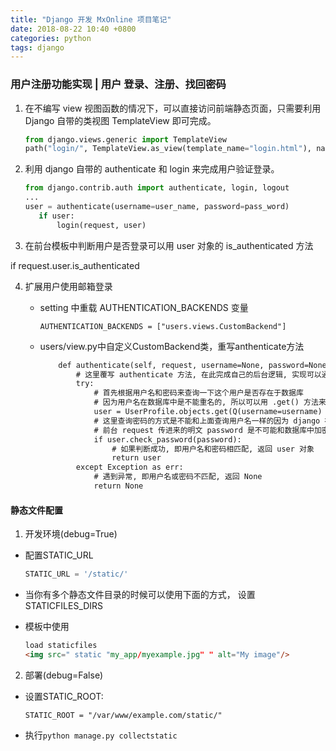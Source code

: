 ```yaml
---
title: "Django 开发 MxOnline 项目笔记"
date: 2018-08-22 10:40 +0800
categories: python
tags: django
---
```




### 用户注册功能实现 | 用户 登录、注册、找回密码

1. 在不编写 view 视图函数的情况下，可以直接访问前端静态页面，只需要利用 Django 自带的类视图 TemplateView 即可完成。

   ```python
   from django.views.generic import TemplateView
   path("login/", TemplateView.as_view(template_name="login.html"), name="login")
   ```


2. 利用 django 自带的 authenticate 和 login 来完成用户验证登录。

   ```python
   from django.contrib.auth import authenticate, login, logout
   ...
   user = authenticate(username=user_name, password=pass_word)
      if user:
          login(request, user)
   ```


3. 在前台模板中判断用户是否登录可以用 user 对象的 is_authenticated 方法

  if request.user.is_authenticated 

4. 扩展用户使用邮箱登录

   + setting 中重载 AUTHENTICATION_BACKENDS 变量

     ```
     AUTHENTICATION_BACKENDS = ["users.views.CustomBackend"]
     ```

   + users/view.py中自定义CustomBackend类，重写anthenticate方法

     ```html
         def authenticate(self, request, username=None, password=None, **kwargs):
             # 这里覆写 authenticate 方法, 在此完成自己的后台逻辑, 实现可以通过用户名或邮箱登录网站
             try:
                 # 首先根据用户名和密码来查询一下这个用户是否存在于数据库
                 # 因为用户名在数据库中是不能重名的, 所以可以用 .get() 方法来查询
                 user = UserProfile.objects.get(Q(username=username) | Q(email=username))
                 # 这里查询密码的方式是不能和上面查询用户名一样的因为 django 在将密码存储到数据库中是加密的所以不能简单的使用 objects.get(password=password) 来查询,
                 # 前台 request 传进来的明文 password 是不可能和数据库中加密的 password 匹配的, 所以无法查询不过 因为 UserProfile 继承自 django 的 AbstractUser而 AbstractUser 有一个 check_password 方法, 可以将传进去的明文 password 进行加密处理然后和 user 对象的 password 字段做对比, 验证密码是否和这个用户的密码
                 if user.check_password(password):
                     # 如果判断成功, 即用户名和密码相匹配, 返回 user 对象
                     return user
             except Exception as err:
                 # 遇到异常, 即用户名或密码不匹配, 返回 None
                 return None
     ```


#### 静态文件配置

1. 开发环境(debug=True)

* 配置STATIC_URL

  ```python
  STATIC_URL = '/static/'
  ```
* 当你有多个静态文件目录的时候可以使用下面的方式， 设置STATICFILES_DIRS



* 模板中使用

  ```html
  load staticfiles 
  <img src=" static "my_app/myexample.jpg" " alt="My image"/>
  ```



2. 部署(debug=False)

* 设置STATIC_ROOT:

  ```
  STATIC_ROOT = "/var/www/example.com/static/"
  ```

* 执行`python manage.py collectstatic`
